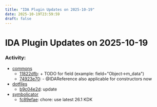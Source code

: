 ```yaml
---
title: "IDA Plugin Updates on 2025-10-19"
date: 2025-10-19T23:59:59
draft: false
---
```


# IDA Plugin Updates on 2025-10-19

### Activity:
  - [commons](https://github.com/AN3Orik/commons)
    - [11822dfb](https://github.com/AN3Orik/commons/commit/11822dfbf217ead27431a8c5c39786b84b7fa6bd): + TODO for field (example: field="Object->m_data")
    - [74923e70](https://github.com/AN3Orik/commons/commit/74923e7021b99ada5f94bf5c28cd19f44ef3487a): - @IDAReference also applicable for constructors now
  - [dotfiles](https://github.com/RioKato/dotfiles)
    - [b9c04e2d](https://github.com/RioKato/dotfiles/commit/b9c04e2d541fa4784fed51cbfc4ac164bcfb2ddd): update
  - [symbolicator](https://github.com/blacktop/symbolicator)
    - [fc89efae](https://github.com/blacktop/symbolicator/commit/fc89efaea8f55bc1a7d54dbe3393e03f4463753e): chore: use latest 26.1 KDK
